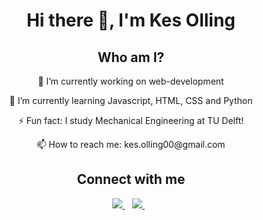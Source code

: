<h1 align='center'>
  Hi there 👋, I'm Kes Olling
 </h1>

<h2 align='center'>Who am I?</h2>


 <p align='center'>🔭 I’m currently working on web-development</p>
 <p align='center'>🌱 I’m currently learning Javascript, HTML, CSS and Python</p>
 <p align='center'>⚡ Fun fact: I study Mechanical Engineering at TU Delft!</p>
 <p align='center'>📫 How to reach me: kes.olling00@gmail.com</p>

<h2 align='center'>Connect with me</h2>

<p align='center'>
  <a href="https://www.linkedin.com/in/kes-olling-b54a82164/">
    <img src="https://img.shields.io/badge/linkedin-%230077B5.svg?&style=for-the-badge&logo=linkedin&logoColor=white" />
  </a>&nbsp;&nbsp;
  <a href="https://instagram.com/kes0liebol">
    <img src="https://img.shields.io/badge/instagram-%23E4405F.svg?&style=for-the-badge&logo=instagram&logoColor=white" />        
  </a>&nbsp;&nbsp;
</p>




<!--
Here are some ideas to get you started:


- 👯 I’m looking to collaborate on ...
- 🤔 I’m looking for help with ...
- 💬 Ask me about ...

- 😄 Pronouns: ...

-->

